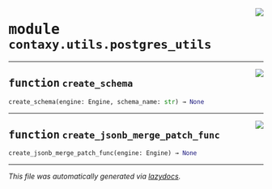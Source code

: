 <!-- markdownlint-disable -->

<a href="https://github.com/ml-tooling/contaxy/blob/main/backend/src/contaxy/utils/postgres_utils.py#L0"><img align="right" style="float:right;" src="https://img.shields.io/badge/-source-cccccc?style=flat-square"></a>

# <kbd>module</kbd> `contaxy.utils.postgres_utils`





---

<a href="https://github.com/ml-tooling/contaxy/blob/main/backend/src/contaxy/utils/postgres_utils.py#L7"><img align="right" style="float:right;" src="https://img.shields.io/badge/-source-cccccc?style=flat-square"></a>

## <kbd>function</kbd> `create_schema`

```python
create_schema(engine: Engine, schema_name: str) → None
```






---

<a href="https://github.com/ml-tooling/contaxy/blob/main/backend/src/contaxy/utils/postgres_utils.py#L20"><img align="right" style="float:right;" src="https://img.shields.io/badge/-source-cccccc?style=flat-square"></a>

## <kbd>function</kbd> `create_jsonb_merge_patch_func`

```python
create_jsonb_merge_patch_func(engine: Engine) → None
```








---

_This file was automatically generated via [lazydocs](https://github.com/ml-tooling/lazydocs)._

